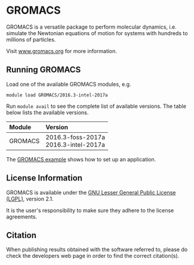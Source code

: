 # GROMACS


GROMACS is a versatile package to perform molecular dynamics, i.e. simulate the Newtonian equations of motion for systems with hundreds to millions of particles.

Visit www.gromacs.org for more information.

## Running GROMACS

Load one of the available GROMACS modules, e.g.

    module load GROMACS/2016.3-intel-2017a


Run `module avail` to see the complete list of available versions. The table below lists the
available versions.

| Module     | Version     |
| :------------- | :------------- |
| GROMACS |2016.3-foss-2017a <br>2016.3-intel-2017a <br>|

The [GROMACS example](https://source.uit.no/cpe/examplescripts/tree/master/gromacs) shows how to set up an application.

## License Information

GROMACS is available under the [GNU Lesser General Public License (LGPL)](http://www.gnu.org/licenses/lgpl-2.1.html), version 2.1.

It is the user's responsibility to make sure they adhere to the license agreements.

## Citation

When publishing results obtained with the software referred to, please do check the developers web page in order to find the correct citation(s).
